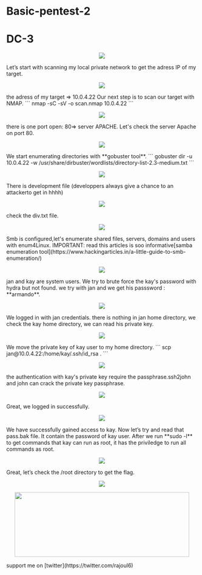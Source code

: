 
# Basic-pentest-2
# DC-3
<p align="center">
  <img src="https://rajoul.github.io/my_write_up/image/Basic-pentest-2/1.png" >
</p>
Let’s start with scanning my local private network to get the adress IP of my target.
<p align="center">
  <img src="https://rajoul.github.io/my_write_up/image/Basic-pentest-2/netdiscover.png" >
</p>
the adress of my target => 10.0.4.22
Our next step is to scan our target with NMAP.
```
nmap -sC -sV -o scan.nmap 10.0.4.22
```
<p align="center">
  <img src="https://rajoul.github.io/my_write_up/image/Basic-pentest-2/scan.png">
</p>
there is one port open: 80=> server APACHE.
Let's check the server Apache on port 80.
<p align="center">
  <img src="https://rajoul.github.io/my_write_up/image/Basic-pentest-2/1.png" >
</p>
We start enumerating directories with **gobuster tool**.
```
gobuster dir -u 10.0.4.22 -w /usr/share/dirbuster/wordlists/directory-list-2.3-medium.txt
```
<p align="center">
  <img src="https://rajoul.github.io/my_write_up/image/Basic-pentest-2/2.png" >
</p>
There is development file (developpers always give a chance to an attackerto get in hhhh)
<p align="center">
  <img src="https://rajoul.github.io/my_write_up/image/Basic-pentest-2/3.png" >
</p>
check the div.txt file.
<p align="center">
  <img src="https://rajoul.github.io/my_write_up/image/Basic-pentest-2/4.png" >
</p>
Smb is configured,let's enumerate shared files, servers, domains and users with enum4Linux.
IMPORTANT: read this articles is soo informative[samba enumeration tool](https://www.hackingarticles.in/a-little-guide-to-smb-enumeration/)
<p align="center">
  <img src="https://rajoul.github.io/my_write_up/image/Basic-pentest-2/5.png" >
</p>
 jan and kay are system users. We try to brute force the kay's password with hydra but not found. we try with jan and we get
 his passsword : **armando**.
 <p align="center">
  <img src="https://rajoul.github.io/my_write_up/image/Basic-pentest-2/ssh.png" >
</p>
We logged in with jan credentials. there is nothing in jan home directory, we check the kay home directory, we can read his private key.
<p align="center">
  <img src="https://rajoul.github.io/my_write_up/image/Basic-pentest-2/6.png" >
</p>
We move the private key of kay user to my home directory.
```
scp jan@10.0.4.22:/home/kay/.ssh/id_rsa .
```
<p align="center">
  <img src="https://rajoul.github.io/my_write_up/image/Basic-pentest-2/7.png" >
</p>
the authentication with kay's private key require the passphrase.ssh2john and john can crack the private key passphrase.
<p align="center">
  <img src="https://rajoul.github.io/my_write_up/image/Basic-pentest-2/8.png" >
</p>
Great, we logged in successfully.
<p align="center">
  <img src="https://rajoul.github.io/my_write_up/image/Basic-pentest-2/9.png" >
</p>
We have successfully gained access to kay. Now let’s try and read that pass.bak file. It contain the password of kay user.
After we run **sudo -l** to get commands that kay can run as root, it has the priviledge to run all commands as root.
<p align="center">
  <img src="https://rajoul.github.io/my_write_up/image/Basic-pentest-2/10.png" >
</p>
Great, let’s check the /root directory  to get the flag.
<p align="center">
  <img src="https://rajoul.github.io/my_write_up/image/Basic-pentest-2/root_access.png" >
</p>
<p align="center">
  <img src="https://rajoul.github.io/my_write_up/image/gif/salut.gif" width="460" height="170">
</p>
support me on [twitter](https://twitter.com/rajoul6)










